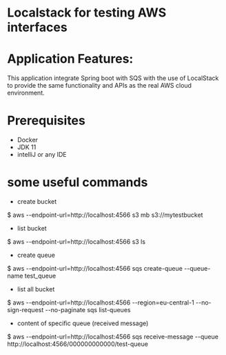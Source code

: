 # Localstack for testing AWS interfaces

# Application Features:
 This application integrate Spring boot with SQS with the use of LocalStack to provide the same functionality and APIs as the real AWS cloud environment.
 
 # Prerequisites
- Docker 
- JDK 11
- intelliJ or any IDE

 # some useful commands
 - create bucket
 
 $ aws --endpoint-url=http://localhost:4566 s3 mb s3://mytestbucket
 
  - list bucket
  
 $ aws --endpoint-url=http://localhost:4566 s3 ls
 
  - create queue
  
 $ aws --endpoint-url=http://localhost:4566 sqs create-queue --queue-name test_queue
 
  - list all bucket
  
 $ aws --endpoint-url=http://localhost:4566 --region=eu-central-1 --no-sign-request --no-paginate sqs list-queues
 
  - content of specific queue (received message)
  
 $ aws --endpoint-url=http://localhost:4566 sqs receive-message --queue http://localhost:4566/000000000000/test-queue

 
 
  
 
 
 
 
 

